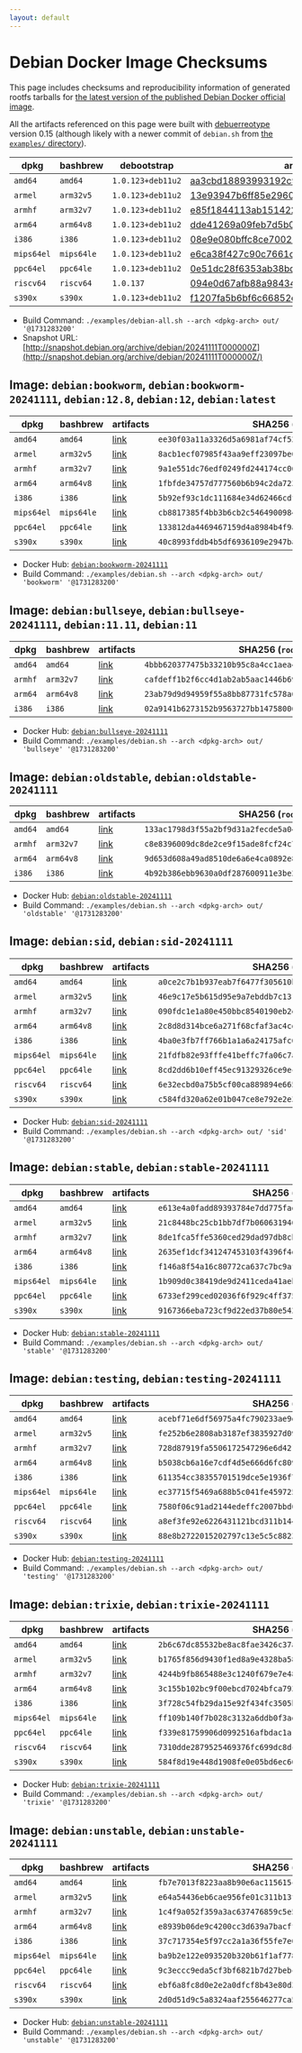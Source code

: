 ```yaml
---
layout: default
---
```


# Debian Docker Image Checksums

This page includes checksums and reproducibility information of generated rootfs tarballs for [the latest version of the published Debian Docker official image](https://hub.docker.com/_/debian).

All the artifacts referenced on this page were built with [debuerreotype](https://github.com/debuerreotype/debuerreotype) version 0.15 (although likely with a newer commit of `debian.sh` from [the `examples/` directory](https://github.com/debuerreotype/debuerreotype/tree/master/examples)).

| dpkg | bashbrew | debootstrap | artifacts |
| - | - | - | - |
| `amd64` | `amd64` | `1.0.123+deb11u2` | [aa3cbd18893993192c9d6b1e02150fe4e476412d](https://github.com/debuerreotype/docker-debian-artifacts/tree/aa3cbd18893993192c9d6b1e02150fe4e476412d) |
| `armel` | `arm32v5` | `1.0.123+deb11u2` | [13e93947b6ff85e2960b71771215c42c1fcfb980](https://github.com/debuerreotype/docker-debian-artifacts/tree/13e93947b6ff85e2960b71771215c42c1fcfb980) |
| `armhf` | `arm32v7` | `1.0.123+deb11u2` | [e85f1844113ab151422351f7e90b0001d145174b](https://github.com/debuerreotype/docker-debian-artifacts/tree/e85f1844113ab151422351f7e90b0001d145174b) |
| `arm64` | `arm64v8` | `1.0.123+deb11u2` | [dde41269a09feb7d5b046133bdd54c918ecbf1ca](https://github.com/debuerreotype/docker-debian-artifacts/tree/dde41269a09feb7d5b046133bdd54c918ecbf1ca) |
| `i386` | `i386` | `1.0.123+deb11u2` | [08e9e080bffc8ce700267b4793d781fe3ac0973f](https://github.com/debuerreotype/docker-debian-artifacts/tree/08e9e080bffc8ce700267b4793d781fe3ac0973f) |
| `mips64el` | `mips64le` | `1.0.123+deb11u2` | [e6ca38f427c90c7661c8088bcf2a8a6617dca532](https://github.com/debuerreotype/docker-debian-artifacts/tree/e6ca38f427c90c7661c8088bcf2a8a6617dca532) |
| `ppc64el` | `ppc64le` | `1.0.123+deb11u2` | [0e51dc28f6353ab38bd3f5fdaf7466963fc43b70](https://github.com/debuerreotype/docker-debian-artifacts/tree/0e51dc28f6353ab38bd3f5fdaf7466963fc43b70) |
| `riscv64` | `riscv64` | `1.0.137` | [094e0d67afb88a98434f98cd7133616b59280a5f](https://github.com/debuerreotype/docker-debian-artifacts/tree/094e0d67afb88a98434f98cd7133616b59280a5f) |
| `s390x` | `s390x` | `1.0.123+deb11u2` | [f1207fa5b6bf6c66852e4c3c8ab47028327818b8](https://github.com/debuerreotype/docker-debian-artifacts/tree/f1207fa5b6bf6c66852e4c3c8ab47028327818b8) |

- Build Command: `./examples/debian-all.sh --arch <dpkg-arch> out/ '@1731283200'`
- Snapshot URL: [http://snapshot.debian.org/archive/debian/20241111T000000Z](http://snapshot.debian.org/archive/debian/20241111T000000Z/)

## Image: `debian:bookworm`, `debian:bookworm-20241111`, `debian:12.8`, `debian:12`, `debian:latest`

| dpkg | bashbrew | artifacts | SHA256 (`rootfs.tar.xz`) |
| - | - | - | - |
| `amd64` | `amd64` | [link](https://github.com/debuerreotype/docker-debian-artifacts/tree/aa3cbd18893993192c9d6b1e02150fe4e476412d/bookworm) | `ee30f03a11a3326d5a6981af74cf5250b99112cd943883445c6d1f01c1d1b32a` |
| `armel` | `arm32v5` | [link](https://github.com/debuerreotype/docker-debian-artifacts/tree/13e93947b6ff85e2960b71771215c42c1fcfb980/bookworm) | `8acb1ecf07985f43aa9eff23097be6b5f3d3da1207dc522f619731d1090ddc92` |
| `armhf` | `arm32v7` | [link](https://github.com/debuerreotype/docker-debian-artifacts/tree/e85f1844113ab151422351f7e90b0001d145174b/bookworm) | `9a1e551dc76edf0249fd244174cc06d90424db6f5dfd9748e151e14fcafb3514` |
| `arm64` | `arm64v8` | [link](https://github.com/debuerreotype/docker-debian-artifacts/tree/dde41269a09feb7d5b046133bdd54c918ecbf1ca/bookworm) | `1fbfde34757d777560b6b94c2da72368a321acd1c64a0f1c44d3475995415d59` |
| `i386` | `i386` | [link](https://github.com/debuerreotype/docker-debian-artifacts/tree/08e9e080bffc8ce700267b4793d781fe3ac0973f/bookworm) | `5b92ef93c1dc111684e34d62466cdf6bdc9f13da37805860ff4115205aeebe0f` |
| `mips64el` | `mips64le` | [link](https://github.com/debuerreotype/docker-debian-artifacts/tree/e6ca38f427c90c7661c8088bcf2a8a6617dca532/bookworm) | `cb8817385f4bb3b6cb2c5464900984702f34217ea390dcc11fb65cb580f82e0f` |
| `ppc64el` | `ppc64le` | [link](https://github.com/debuerreotype/docker-debian-artifacts/tree/0e51dc28f6353ab38bd3f5fdaf7466963fc43b70/bookworm) | `133812da4469467159d4a8984b4f9a3935d4504e8fe6891540f59605722af426` |
| `s390x` | `s390x` | [link](https://github.com/debuerreotype/docker-debian-artifacts/tree/f1207fa5b6bf6c66852e4c3c8ab47028327818b8/bookworm) | `40c8993fddb4b5df6936109e2947baeb2aa3486c8d25faabf33db1c00c10f0c5` |

- Docker Hub: [`debian:bookworm-20241111`](https://hub.docker.com/_/debian/tags?name=bookworm-20241111)
- Build Command: `./examples/debian.sh --arch <dpkg-arch> out/ 'bookworm' '@1731283200'`

## Image: `debian:bullseye`, `debian:bullseye-20241111`, `debian:11.11`, `debian:11`

| dpkg | bashbrew | artifacts | SHA256 (`rootfs.tar.xz`) |
| - | - | - | - |
| `amd64` | `amd64` | [link](https://github.com/debuerreotype/docker-debian-artifacts/tree/aa3cbd18893993192c9d6b1e02150fe4e476412d/bullseye) | `4bbb620377475b33210b95c8a4cc1aea4667a1147bb2b35adf30b061a9220269` |
| `armhf` | `arm32v7` | [link](https://github.com/debuerreotype/docker-debian-artifacts/tree/e85f1844113ab151422351f7e90b0001d145174b/bullseye) | `cafdeff1b2f6cc4d1ab2ab5aac1446b696c2831170807a95170a773585a86949` |
| `arm64` | `arm64v8` | [link](https://github.com/debuerreotype/docker-debian-artifacts/tree/dde41269a09feb7d5b046133bdd54c918ecbf1ca/bullseye) | `23ab79d9d94959f55a8bb87731fc578a66ae1e8d3dd2ae4019ccf5e6046fe44b` |
| `i386` | `i386` | [link](https://github.com/debuerreotype/docker-debian-artifacts/tree/08e9e080bffc8ce700267b4793d781fe3ac0973f/bullseye) | `02a9141b6273152b9563727bb14758006faf2115e564f6190c6a9f19bbff3406` |

- Docker Hub: [`debian:bullseye-20241111`](https://hub.docker.com/_/debian/tags?name=bullseye-20241111)
- Build Command: `./examples/debian.sh --arch <dpkg-arch> out/ 'bullseye' '@1731283200'`

## Image: `debian:oldstable`, `debian:oldstable-20241111`

| dpkg | bashbrew | artifacts | SHA256 (`rootfs.tar.xz`) |
| - | - | - | - |
| `amd64` | `amd64` | [link](https://github.com/debuerreotype/docker-debian-artifacts/tree/aa3cbd18893993192c9d6b1e02150fe4e476412d/oldstable) | `133ac1798d3f55a2bf9d31a2fecde5a04208b9ad555607da250ac3e3491af690` |
| `armhf` | `arm32v7` | [link](https://github.com/debuerreotype/docker-debian-artifacts/tree/e85f1844113ab151422351f7e90b0001d145174b/oldstable) | `c8e8396009dc8de2ce9f15ade8fcf24c7bac97f607465c43d9418f61ab5295b2` |
| `arm64` | `arm64v8` | [link](https://github.com/debuerreotype/docker-debian-artifacts/tree/dde41269a09feb7d5b046133bdd54c918ecbf1ca/oldstable) | `9d653d608a49ad8510de6a6e4ca0892e8fc35f2de914467c5152f1bec9aacffd` |
| `i386` | `i386` | [link](https://github.com/debuerreotype/docker-debian-artifacts/tree/08e9e080bffc8ce700267b4793d781fe3ac0973f/oldstable) | `4b92b386ebb9630a0df287600911e3be2f22218257067e9d29f12296367931bf` |

- Docker Hub: [`debian:oldstable-20241111`](https://hub.docker.com/_/debian/tags?name=oldstable-20241111)
- Build Command: `./examples/debian.sh --arch <dpkg-arch> out/ 'oldstable' '@1731283200'`

## Image: `debian:sid`, `debian:sid-20241111`

| dpkg | bashbrew | artifacts | SHA256 (`rootfs.tar.xz`) |
| - | - | - | - |
| `amd64` | `amd64` | [link](https://github.com/debuerreotype/docker-debian-artifacts/tree/aa3cbd18893993192c9d6b1e02150fe4e476412d/sid) | `a0ce2c7b1b937eab7f6477f305610b61e8d151a8c91593e7e4efe404b4be6f01` |
| `armel` | `arm32v5` | [link](https://github.com/debuerreotype/docker-debian-artifacts/tree/13e93947b6ff85e2960b71771215c42c1fcfb980/sid) | `46e9c17e5b615d95e9a7ebddb7c131f3ee66603aebc7a75d75dd1a1613549903` |
| `armhf` | `arm32v7` | [link](https://github.com/debuerreotype/docker-debian-artifacts/tree/e85f1844113ab151422351f7e90b0001d145174b/sid) | `090fdc1e1a80e450bbc8540190eb2e3259f13915f21eeb19fc1de9f12d0e27e3` |
| `arm64` | `arm64v8` | [link](https://github.com/debuerreotype/docker-debian-artifacts/tree/dde41269a09feb7d5b046133bdd54c918ecbf1ca/sid) | `2c8d8d314bce6a271f68cfaf3ac4cd1fa9685181cdf5bfa426691bbeb262d41d` |
| `i386` | `i386` | [link](https://github.com/debuerreotype/docker-debian-artifacts/tree/08e9e080bffc8ce700267b4793d781fe3ac0973f/sid) | `4ba0e3fb7ff766b1a1a6a24175afc606d39b7e59a5609262332110e8f43222e4` |
| `mips64el` | `mips64le` | [link](https://github.com/debuerreotype/docker-debian-artifacts/tree/e6ca38f427c90c7661c8088bcf2a8a6617dca532/sid) | `21fdfb82e93fffe41beffc7fa06c7afb6e6b38fbab8a926fbc6553cd45faad57` |
| `ppc64el` | `ppc64le` | [link](https://github.com/debuerreotype/docker-debian-artifacts/tree/0e51dc28f6353ab38bd3f5fdaf7466963fc43b70/sid) | `8cd2dd6b10eff45ec91329326ce9ec5bc402ee5858e74fd0da9139f1edf60799` |
| `riscv64` | `riscv64` | [link](https://github.com/debuerreotype/docker-debian-artifacts/tree/094e0d67afb88a98434f98cd7133616b59280a5f/sid) | `6e32ecbd0a75b5cf00ca889894e665591e25bd427ef240f8dac4ba7ddc96fe30` |
| `s390x` | `s390x` | [link](https://github.com/debuerreotype/docker-debian-artifacts/tree/f1207fa5b6bf6c66852e4c3c8ab47028327818b8/sid) | `c584fd320a62e01b047ce8e792e2e305e0fd34ba93d2fcd6a0ef5e4f3f456f7e` |

- Docker Hub: [`debian:sid-20241111`](https://hub.docker.com/_/debian/tags?name=sid-20241111)
- Build Command: `./examples/debian.sh --arch <dpkg-arch> out/ 'sid' '@1731283200'`

## Image: `debian:stable`, `debian:stable-20241111`

| dpkg | bashbrew | artifacts | SHA256 (`rootfs.tar.xz`) |
| - | - | - | - |
| `amd64` | `amd64` | [link](https://github.com/debuerreotype/docker-debian-artifacts/tree/aa3cbd18893993192c9d6b1e02150fe4e476412d/stable) | `e613e4a0fadd89393784e7dd775fadabf4f464f39f4648b659add03ebbe566ae` |
| `armel` | `arm32v5` | [link](https://github.com/debuerreotype/docker-debian-artifacts/tree/13e93947b6ff85e2960b71771215c42c1fcfb980/stable) | `21c8448bc25cb1bb7df7b0606319461a9ddf92f28a80dafae0d72ed7af0eb173` |
| `armhf` | `arm32v7` | [link](https://github.com/debuerreotype/docker-debian-artifacts/tree/e85f1844113ab151422351f7e90b0001d145174b/stable) | `8de1fca5ffe5360ced29dad97db8cb899dbbe5d735278423616930155cbd6626` |
| `arm64` | `arm64v8` | [link](https://github.com/debuerreotype/docker-debian-artifacts/tree/dde41269a09feb7d5b046133bdd54c918ecbf1ca/stable) | `2635ef1dcf341247453103f4396f4d618df31fd6396f91900aced4165e472747` |
| `i386` | `i386` | [link](https://github.com/debuerreotype/docker-debian-artifacts/tree/08e9e080bffc8ce700267b4793d781fe3ac0973f/stable) | `f146a8f54a16c80772ca637c7bc9afc1afa720f903303c8f9dc21fcee55000e4` |
| `mips64el` | `mips64le` | [link](https://github.com/debuerreotype/docker-debian-artifacts/tree/e6ca38f427c90c7661c8088bcf2a8a6617dca532/stable) | `1b909d0c38419de9d2411ceda41aeb46c923ec8a8aaeed0483af12b15f53606f` |
| `ppc64el` | `ppc64le` | [link](https://github.com/debuerreotype/docker-debian-artifacts/tree/0e51dc28f6353ab38bd3f5fdaf7466963fc43b70/stable) | `6733ef299ced02036f6f929c4ff37584bf79620b44e660867cfda4b88a978554` |
| `s390x` | `s390x` | [link](https://github.com/debuerreotype/docker-debian-artifacts/tree/f1207fa5b6bf6c66852e4c3c8ab47028327818b8/stable) | `9167366eba723cf9d22ed37b80e54278987e67caa75b2166f39c2a54a71f87eb` |

- Docker Hub: [`debian:stable-20241111`](https://hub.docker.com/_/debian/tags?name=stable-20241111)
- Build Command: `./examples/debian.sh --arch <dpkg-arch> out/ 'stable' '@1731283200'`

## Image: `debian:testing`, `debian:testing-20241111`

| dpkg | bashbrew | artifacts | SHA256 (`rootfs.tar.xz`) |
| - | - | - | - |
| `amd64` | `amd64` | [link](https://github.com/debuerreotype/docker-debian-artifacts/tree/aa3cbd18893993192c9d6b1e02150fe4e476412d/testing) | `acebf71e6df56975a4fc790233ae9de8fac6ffd266a0a0b192315249cd610e54` |
| `armel` | `arm32v5` | [link](https://github.com/debuerreotype/docker-debian-artifacts/tree/13e93947b6ff85e2960b71771215c42c1fcfb980/testing) | `fe252b6e2808ab3187ef3835927d09646c9978c7e18b27fa07b55d021a6996b3` |
| `armhf` | `arm32v7` | [link](https://github.com/debuerreotype/docker-debian-artifacts/tree/e85f1844113ab151422351f7e90b0001d145174b/testing) | `728d87919fa5506172547296e6d42137636939231c8b37ed485be03abaea2558` |
| `arm64` | `arm64v8` | [link](https://github.com/debuerreotype/docker-debian-artifacts/tree/dde41269a09feb7d5b046133bdd54c918ecbf1ca/testing) | `b5038cb6a16e7cdf4d5e666d6fc8093642fd55055763e5868e390b9b48e81825` |
| `i386` | `i386` | [link](https://github.com/debuerreotype/docker-debian-artifacts/tree/08e9e080bffc8ce700267b4793d781fe3ac0973f/testing) | `611354cc38355701519dce5e1936f768c063d43eeffec77ffc84d82667990661` |
| `mips64el` | `mips64le` | [link](https://github.com/debuerreotype/docker-debian-artifacts/tree/e6ca38f427c90c7661c8088bcf2a8a6617dca532/testing) | `ec37715f5469a688b5c041fe459725def6b42dc13726770436e8b49b2091ca8f` |
| `ppc64el` | `ppc64le` | [link](https://github.com/debuerreotype/docker-debian-artifacts/tree/0e51dc28f6353ab38bd3f5fdaf7466963fc43b70/testing) | `7580f06c91ad2144edeffc2007bbd05e7f4f5dda6c5f778ab809279de336d6eb` |
| `riscv64` | `riscv64` | [link](https://github.com/debuerreotype/docker-debian-artifacts/tree/094e0d67afb88a98434f98cd7133616b59280a5f/testing) | `a8ef3fe92e6226431121bcd311b144dc4c8ba9f8e6166e1bb744ad0077f73726` |
| `s390x` | `s390x` | [link](https://github.com/debuerreotype/docker-debian-artifacts/tree/f1207fa5b6bf6c66852e4c3c8ab47028327818b8/testing) | `88e8b2722015202797c13e5c5c8823b47c4baf6cd6aeaa95abe0d1d6b8179de5` |

- Docker Hub: [`debian:testing-20241111`](https://hub.docker.com/_/debian/tags?name=testing-20241111)
- Build Command: `./examples/debian.sh --arch <dpkg-arch> out/ 'testing' '@1731283200'`

## Image: `debian:trixie`, `debian:trixie-20241111`

| dpkg | bashbrew | artifacts | SHA256 (`rootfs.tar.xz`) |
| - | - | - | - |
| `amd64` | `amd64` | [link](https://github.com/debuerreotype/docker-debian-artifacts/tree/aa3cbd18893993192c9d6b1e02150fe4e476412d/trixie) | `2b6c67dc85532be8ac8fae3426c37a22cb9f5e25629358277841cf476e80aca9` |
| `armel` | `arm32v5` | [link](https://github.com/debuerreotype/docker-debian-artifacts/tree/13e93947b6ff85e2960b71771215c42c1fcfb980/trixie) | `b1765f856d9430f1ed8a9e4328ba584651c521603d8acd4f7484717b46288e8c` |
| `armhf` | `arm32v7` | [link](https://github.com/debuerreotype/docker-debian-artifacts/tree/e85f1844113ab151422351f7e90b0001d145174b/trixie) | `4244b9fb865488e3c1240f679e7e481a6eac968d553e4bc0328918b90f1c1c6b` |
| `arm64` | `arm64v8` | [link](https://github.com/debuerreotype/docker-debian-artifacts/tree/dde41269a09feb7d5b046133bdd54c918ecbf1ca/trixie) | `3c155b102bc9f00ebcd7024bfca7932e5e10594e2db07f30061a7c94288b8e60` |
| `i386` | `i386` | [link](https://github.com/debuerreotype/docker-debian-artifacts/tree/08e9e080bffc8ce700267b4793d781fe3ac0973f/trixie) | `3f728c54fb29da15e92f434fc3505bb7a75f1d62ff9aa37d034a7820956f2fe4` |
| `mips64el` | `mips64le` | [link](https://github.com/debuerreotype/docker-debian-artifacts/tree/e6ca38f427c90c7661c8088bcf2a8a6617dca532/trixie) | `ff109b140f7b028c3132a6ddb0f3ad2f5d3b4dc55dcb8cececff8c64cb3d7152` |
| `ppc64el` | `ppc64le` | [link](https://github.com/debuerreotype/docker-debian-artifacts/tree/0e51dc28f6353ab38bd3f5fdaf7466963fc43b70/trixie) | `f339e81759906d0992516afbdac1a1249c7445928498f76fd7a9a9ccd39eeefc` |
| `riscv64` | `riscv64` | [link](https://github.com/debuerreotype/docker-debian-artifacts/tree/094e0d67afb88a98434f98cd7133616b59280a5f/trixie) | `7310dde2879525469376fc699dc8dc6a43f75b7f83fd636efcb9218cfefee2e5` |
| `s390x` | `s390x` | [link](https://github.com/debuerreotype/docker-debian-artifacts/tree/f1207fa5b6bf6c66852e4c3c8ab47028327818b8/trixie) | `584f8d19e448d1908fe0e05bd6ec66846cb17851cc0a35cb2fcc9b8a157ee448` |

- Docker Hub: [`debian:trixie-20241111`](https://hub.docker.com/_/debian/tags?name=trixie-20241111)
- Build Command: `./examples/debian.sh --arch <dpkg-arch> out/ 'trixie' '@1731283200'`

## Image: `debian:unstable`, `debian:unstable-20241111`

| dpkg | bashbrew | artifacts | SHA256 (`rootfs.tar.xz`) |
| - | - | - | - |
| `amd64` | `amd64` | [link](https://github.com/debuerreotype/docker-debian-artifacts/tree/aa3cbd18893993192c9d6b1e02150fe4e476412d/unstable) | `fb7e7013f8223aa8b90e6ac115615c302f22e768113808bd1d29afe6995afa26` |
| `armel` | `arm32v5` | [link](https://github.com/debuerreotype/docker-debian-artifacts/tree/13e93947b6ff85e2960b71771215c42c1fcfb980/unstable) | `e64a54436eb6cae956fe01c311b13f8d1ef9dce63b42b2a30c5ca9ce618e9670` |
| `armhf` | `arm32v7` | [link](https://github.com/debuerreotype/docker-debian-artifacts/tree/e85f1844113ab151422351f7e90b0001d145174b/unstable) | `1c4f9a052f359a3ac637476859c5e587ee6dac162fab1c04f8bf01e41c98a22d` |
| `arm64` | `arm64v8` | [link](https://github.com/debuerreotype/docker-debian-artifacts/tree/dde41269a09feb7d5b046133bdd54c918ecbf1ca/unstable) | `e8939b06de9c4200cc3d639a7bacff21c2b32d00dc953c5452af71006af8d00a` |
| `i386` | `i386` | [link](https://github.com/debuerreotype/docker-debian-artifacts/tree/08e9e080bffc8ce700267b4793d781fe3ac0973f/unstable) | `37c717354e5f97cc2a1a36f55fe7e019c9e8d109d06bb968f497b5a5e5056440` |
| `mips64el` | `mips64le` | [link](https://github.com/debuerreotype/docker-debian-artifacts/tree/e6ca38f427c90c7661c8088bcf2a8a6617dca532/unstable) | `ba9b2e122e093520b320b61f1af778202090f04275e448cf325a9d9aefc08f27` |
| `ppc64el` | `ppc64le` | [link](https://github.com/debuerreotype/docker-debian-artifacts/tree/0e51dc28f6353ab38bd3f5fdaf7466963fc43b70/unstable) | `9c3eccc9eda5cf3bf6821b7d27bebc340ec4def69ba184cbf40806824d7c7cf8` |
| `riscv64` | `riscv64` | [link](https://github.com/debuerreotype/docker-debian-artifacts/tree/094e0d67afb88a98434f98cd7133616b59280a5f/unstable) | `ebf6a8fc8d0e2e2a0dfcf8b43e80d301ac6d7fee865d31af29182dad59a6a650` |
| `s390x` | `s390x` | [link](https://github.com/debuerreotype/docker-debian-artifacts/tree/f1207fa5b6bf6c66852e4c3c8ab47028327818b8/unstable) | `2d0d51d9c5a8324aaf255646277ca59b3d1dade0ff96f45524a150558d936bbb` |

- Docker Hub: [`debian:unstable-20241111`](https://hub.docker.com/_/debian/tags?name=unstable-20241111)
- Build Command: `./examples/debian.sh --arch <dpkg-arch> out/ 'unstable' '@1731283200'`

